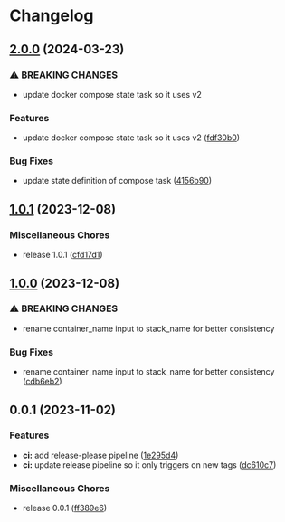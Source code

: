 # Changelog

## [2.0.0](https://github.com/snyssen/ansible_role_compose_deploy/compare/v1.0.1...v2.0.0) (2024-03-23)


### ⚠ BREAKING CHANGES

* update docker compose state task so it uses v2

### Features

* update docker compose state task so it uses v2 ([fdf30b0](https://github.com/snyssen/ansible_role_compose_deploy/commit/fdf30b0bf9d250348c7fc248e22fb0f6f4b97c8c))


### Bug Fixes

* update state definition of compose task ([4156b90](https://github.com/snyssen/ansible_role_compose_deploy/commit/4156b904b129393387168f09ca1bdd43d0824e19))

## [1.0.1](https://github.com/snyssen/ansible_role_compose_deploy/compare/v1.0.0...v1.0.1) (2023-12-08)


### Miscellaneous Chores

* release 1.0.1 ([cfd17d1](https://github.com/snyssen/ansible_role_compose_deploy/commit/cfd17d1a24b81147c80cd475585581cb90cf068d))

## [1.0.0](https://github.com/snyssen/ansible_role_compose_deploy/compare/v0.0.1...v1.0.0) (2023-12-08)


### ⚠ BREAKING CHANGES

* rename container_name input to stack_name for better consistency

### Bug Fixes

* rename container_name input to stack_name for better consistency ([cdb6eb2](https://github.com/snyssen/ansible_role_compose_deploy/commit/cdb6eb29e77853e0995345287fe09ecc2022f196))

## 0.0.1 (2023-11-02)


### Features

* **ci:** add release-please pipeline ([1e295d4](https://github.com/snyssen/ansible_role_compose_deploy/commit/1e295d437d06e4aca1c00fdee53ad972699c11e5))
* **ci:** update release pipeline so it only triggers on new tags ([dc610c7](https://github.com/snyssen/ansible_role_compose_deploy/commit/dc610c7eea99023aaad6fa0f71e60fd0c1affb3a))


### Miscellaneous Chores

* release 0.0.1 ([ff389e6](https://github.com/snyssen/ansible_role_compose_deploy/commit/ff389e691d8490e3ee9496cafecccebd8688e1ea))
